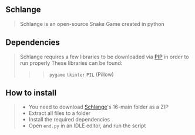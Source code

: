 ## Schlange

> Schlange is an open-source Snake Game created in python

## Dependencies

> Schlange requires a few libraries to be downloaded via [PIP](https://packaging.python.org/en/latest/tutorials/installing-packages/#:~:text=Ensure%20you%20can%20run%20pip%20from%20the%20command%20line,-Additionally%2C%20you'll&text=Run%20python%20get%2Dpip.py,they're%20not%20installed%20already.&text=Be%20cautious%20if%20you're,system%20or%20another%20package%20manager.) in order to run properly
> These libraries can be found:
>>> `pygame` `tkinter` `PIL` (Pillow)

## How to install

> - You need to download [Schlange](https://github.com/aarctical/16)'s 16-main folder as a ZIP
> - Extract all files to a folder
> - Install the required dependencies
> - Open `end.py` in an IDLE editor, and run the script